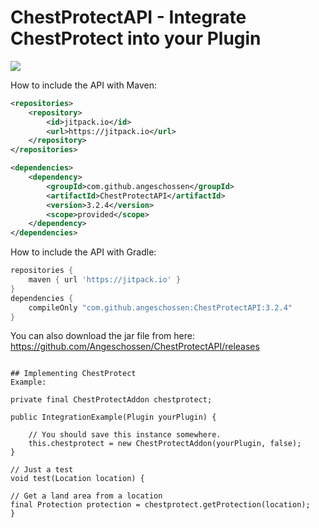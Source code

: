 # ChestProtectAPI - Integrate ChestProtect into your Plugin
[![](https://jitpack.io/v/Angeschossen/ChestProtectAPI.svg)](https://jitpack.io/#Angeschossen/ChestProtectAPI)


How to include the API with Maven: 
```xml
<repositories>
	<repository>
		<id>jitpack.io</id>
		<url>https://jitpack.io</url>
	</repository>
</repositories>

<dependencies>
    <dependency>
        <groupId>com.github.angeschossen</groupId>
        <artifactId>ChestProtectAPI</artifactId>
        <version>3.2.4</version>
        <scope>provided</scope>
    </dependency>
</dependencies>
```

How to include the API with Gradle:
```groovy
repositories {
	maven { url 'https://jitpack.io' }
}
dependencies {
    compileOnly "com.github.angeschossen:ChestProtectAPI:3.2.4"
}
```


You can also download the jar file from here: https://github.com/Angeschossen/ChestProtectAPI/releases
```

## Implementing ChestProtect
Example:

```
    private final ChestProtectAddon chestprotect;

    public IntegrationExample(Plugin yourPlugin) {

        // You should save this instance somewhere.
        this.chestprotect = new ChestProtectAddon(yourPlugin, false);
    }

    // Just a test
    void test(Location location) {

    // Get a land area from a location
    final Protection protection = chestprotect.getProtection(location);
    }

```